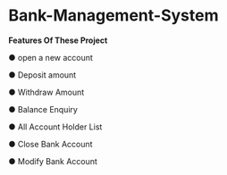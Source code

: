 # Bank-Management-System

**Features Of These Project**

● open a new account

● Deposit amount

● Withdraw Amount

● Balance Enquiry

● All Account Holder List

● Close Bank Account

● Modify Bank Account
